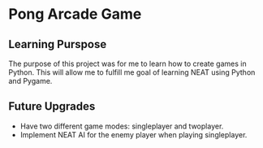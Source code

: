 # Pong Arcade Game

## Learning Purspose
The purpose of this project was for me to learn how to create games in Python. This will allow me to fulfill me goal of learning NEAT using Python and Pygame. 

## Future Upgrades
* Have two different game modes: singleplayer and twoplayer. 
* Implement NEAT AI for the enemy player when playing singleplayer.